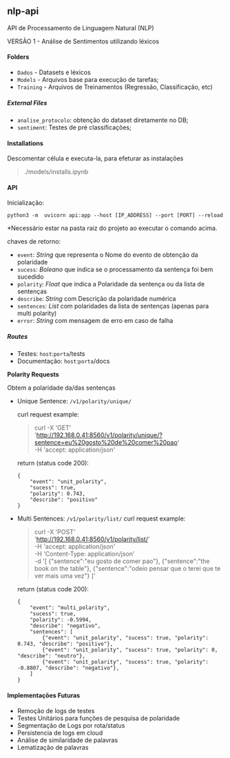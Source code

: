 ## nlp-api

API de Processamento de Linguagem Natural (NLP)

VERSÃO 1 -  Análise de Sentimentos utilizando léxicos

#### Folders

* `Dados` - Datasets e léxicos
* `Models` - Arquivos base para execução de tarefas;
* `Training` - Arquivos de Treinamentos (Regressão, Classificação, etc)

##### External Files
* `analise_protocolo`: obtenção do dataset diretamente no DB;
* `sentiment`: Testes de pré classificações;

#### Installations
Descomentar célula e executa-la, para efeturar as instalações
> ./models/installs.ipynb

#### API

Inicialização:

`python3 -m  uvicorn api:app --host [IP_ADDRESS] --port [PORT] --reload`

*Necessário estar na pasta raiz do projeto ao executar o comando acima.

chaves de retorno:
* `event`: *String* que representa o Nome do evento de obtenção da polaridade
* `sucess`: *Boleano* que indica se o processamento da sentença foi bem sucedido
* `polarity`: *Float* que indica a Polaridade da sentença ou da lista de sentenças
* `describe`: *String* com Descrição da polaridade numérica
* `sentences`: *List* com polaridades da lista de sentenças (apenas para multi polarity)
* `error`: *String* com mensagem de erro em caso de falha


##### Routes
* Testes: `host`:`porta`/tests
* Documentação: `host`:`porta`/docs

**Polarity Requests**

Obtem a polaridade da/das sentenças

* Unique Sentence: `/v1/polarity/unique/`

    curl request example:

    >curl -X 'GET' \
    'http://192.168.0.41:8560/v1/polarity/unique/?sentence=eu%20gosto%20de%20comer%20pao' \
    -H 'accept: application/json'

    return  (status code 200):
    
    ```
    {
        "event": "unit_polarity",
        "sucess": true,
        "polarity": 0.743,
        "describe": "positivo"
    }
    ```

* Multi Sentences: `/v1/polarity/list/`
    curl request example:
    
    >curl -X 'POST' \
    'http://192.168.0.41:8560/v1/polarity/list/' \
    -H 'accept: application/json' \
    -H 'Content-Type: application/json' \
    -d '[
    {"sentence":"eu gosto de comer pao"},
    {"sentence":"the book on the table"},
    {"sentence":"odeio pensar que o terei que te ver mais uma vez"}
    ]'

    return  (status code 200):

    ```
    {
        "event": "multi_polarity",
        "sucess": true,
        "polarity": -0.5994,
        "describe": "negativo",
        "sentences": [
            {"event": "unit_polarity", "sucess": true, "polarity": 0.743, "describe": "positivo"},
            {"event": "unit_polarity", "sucess": true, "polarity": 0, "describe": "neutro"},
            {"event": "unit_polarity", "sucess": true, "polarity": -0.8807, "describe": "negativo"},
        ]
    } 
    ```


#### Implementações Futuras
* Remoção de logs de testes
* Testes Unitários para funções de pesquisa de polaridade
* Segmentação de Logs por rota/status
* Persistencia de logs em cloud
* Análise de similaridade de palavras
* Lematização de palavras